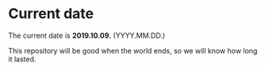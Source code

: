 # Current date

The current date is **2019.10.09.** (YYYY.MM.DD.)

This repository will be good when the world ends, so we will know how long it lasted.